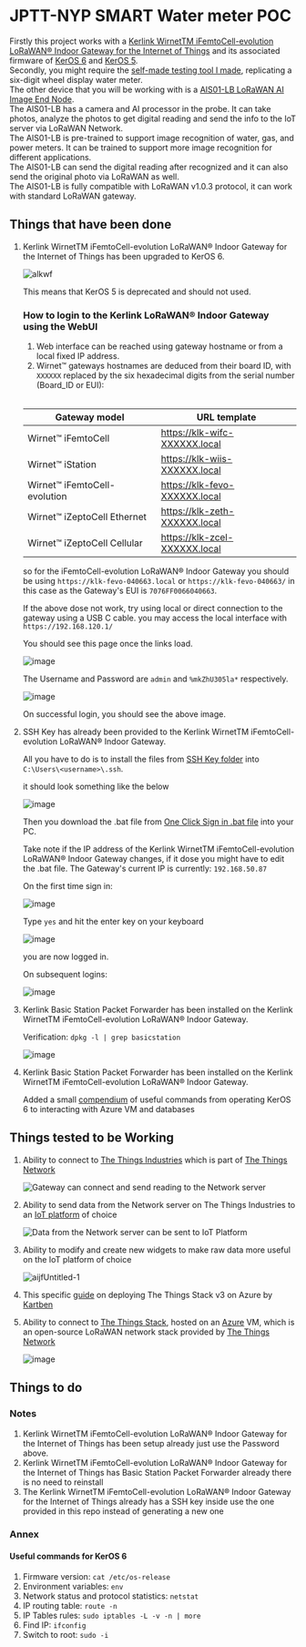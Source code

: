 # JPTT-NYP SMART Water meter POC
Firstly this project works with a [Kerlink WirnetTM iFemtoCell-evolution LoRaWAN® Indoor Gateway for the Internet of Things](https://wikikerlink.fr/wirnet-productline/lib/exe/fetch.php?media=documentation:commercial_leaflet_ifemtocell-evolution_2.9.pdf) and its associated firmware of [KerOS 6](https://keros.docs.kerlink.com/) and [KerOS 5](https://wikikerlink.fr/wirnet-productline/doku.php?id=wiki:quickstart:quickstart_ifevo).<br>
Secondly, you might require the [self-made testing tool I made](https://github.com/zacw-243L/simulator), replicating a six-digit wheel display water meter.
<br>
The other device that you will be working with is a [AIS01-LB LoRaWAN AI Image End Node](https://www.dropbox.com/scl/fo/cbhhihqz5pknkdnkqoze7/AKYgsyGJRknqMeUeeOHVLyE?dl=0&e=1&preview=Datasheet_AIS01-xB+%26+AIS01-xS_AI+Image+End+Node.pdf&rlkey=eq9oz658wa7xck0ozov8cai6o&st=bgbipr23). 
<br>
The AIS01-LB has a camera and AI processor in the probe. It can take photos, analyze the photos to get digital reading and send the info to the IoT server via LoRaWAN Network.<br>
The AIS01-LB is pre-trained to support image recognition of water, gas, and power meters. It can be trained to support more image recognition for different applications.<br>
The AIS01-LB can send the digital reading after recognized and it can also send the original photo via LoRaWAN as well.<br>
The AIS01-LB is fully compatible with LoRaWAN v1.0.3 protocol, it can work with standard LoRaWAN gateway.

## Things that have been done
   1. Kerlink WirnetTM iFemtoCell-evolution LoRaWAN® Indoor Gateway for the Internet of Things has been upgraded to KerOS 6.<br>

      ![alkwf](https://github.com/user-attachments/assets/4ed195ba-79f9-42f1-8a01-4a364f5d4e87)

      This means that KerOS 5 is deprecated and should not used. 
      ### How to login to the Kerlink LoRaWAN® Indoor Gateway using the WebUI

      1. Web interface can be reached using gateway hostname or from a local fixed IP address.
      2. Wirnet™ gateways hostnames are deduced from their board ID, with `XXXXXX` replaced by the six hexadecimal digits from the serial number (Board_ID or EUI):<br>
      <br>


      | Gateway model                   | URL template                      |
      |---------------------------------|-----------------------------------|
      | Wirnet™ iFemtoCell              | https://klk-wifc-XXXXXX.local     |
      | Wirnet™ iStation                | https://klk-wiis-XXXXXX.local     |
      | Wirnet™ iFemtoCell-evolution    | https://klk-fevo-XXXXXX.local     |
      | Wirnet™ iZeptoCell Ethernet     | https://klk-zeth-XXXXXX.local     |
      | Wirnet™ iZeptoCell Cellular     | https://klk-zcel-XXXXXX.local     |



      so for the iFemtoCell-evolution LoRaWAN® Indoor Gateway you should be using `https://klk-fevo-040663.local` or `https://klk-fevo-040663/` in this case as the Gateway's EUI is `7076FF0066040663`. <br>

      If the above dose not work, try using local or direct connection to the gateway using a USB C cable. you may access the local interface with `https://192.168.120.1/`<br>
   
      You should see this page once the links load.

      ![image](https://github.com/user-attachments/assets/b4acdc18-4c87-46e2-8248-5f221dd280e3)

      The Username and Password are `admin` and `%mkZhU305la*` respectively.

      ![image](https://github.com/user-attachments/assets/b237a836-31c8-46ab-8525-36a7c0266e4f)

      On successful login, you should see the above image.
      
   1. SSH Key has already been provided to the Kerlink WirnetTM iFemtoCell-evolution LoRaWAN® Indoor Gateway.<br>

      All you have to do is to install the files from [SSH Key folder](https://github.com/zacw-243L/JPTT-NYP-SMART-Water-meter-POC/tree/main/SSH%20Key) into `C:\Users\<username>\.ssh`. <br>

      it should look something like the below
      
      ![image](https://github.com/user-attachments/assets/e09494f7-3c5d-4f94-ad7a-a144e1abf49c)

      Then you download the .bat file from [One Click Sign in .bat file](https://github.com/zacw-243L/JPTT-NYP-SMART-Water-meter-POC/tree/main/One%20Click%20Sign%20in%20.bat%20file) into your PC.<br>
      
      Take note if the IP address of the Kerlink WirnetTM iFemtoCell-evolution LoRaWAN® Indoor Gateway changes, if it dose you might have to edit the .bat file. The Gateway's current IP is currently: `192.168.50.87`

      On the first time sign in:
      
      ![image](https://github.com/user-attachments/assets/7128f66f-75ac-4382-b42a-72aa7243cec7)
      
      Type `yes` and hit the enter key on your keyboard
      
      ![image](https://github.com/user-attachments/assets/c26d4130-f366-41e2-a2e6-a4523e486238)

      you are now logged in.
      

      On subsequent logins:
      
      ![image](https://github.com/user-attachments/assets/c70d065b-b037-423a-b667-5e922963eb97)
 
   
   4. Kerlink Basic Station Packet Forwarder has been installed on the Kerlink WirnetTM iFemtoCell-evolution LoRaWAN® Indoor Gateway.<br>

      Verification: `dpkg -l | grep basicstation`
   
      ![image](https://github.com/user-attachments/assets/480717c5-328c-4ed4-977b-bf9a741cac20)

   5. Kerlink Basic Station Packet Forwarder has been installed on the Kerlink WirnetTM iFemtoCell-evolution LoRaWAN® Indoor Gateway.<br>

      Added a small [compendium](https://github.com/zacw-243L/JPTT-NYP-SMART-Water-meter-POC/blob/main/Useful%20commands.txt) of useful commands from operating KerOS 6 to interacting with Azure VM and databases




## Things tested to be Working
  1. Ability to connect to [The Things Industries](https://www.thethingsindustries.com/) which is part of [The Things Network](https://www.thethingsnetwork.org/)
   
     ![Gateway can connect and send reading to the Network server](https://github.com/user-attachments/assets/9c5d5b8d-edff-4973-b75e-338a6b273358)

  
2. Ability to send data from the Network server on The Things Industries to an [IoT platform](https://wiki.thingseye.io/xwiki/bin/view/Main/Get%20ThingsEye%20Account/) of choice
   
   ![Data from the Network server can be sent to IoT Platform](https://github.com/user-attachments/assets/02475e04-3165-4c4b-9062-917a5358fed0)


3. Ability to modify and create new widgets to make raw data more useful on the IoT platform of choice 

   ![aijfUntitled-1](https://github.com/user-attachments/assets/5c0cf3a6-4431-477f-ad94-abbf7ba8c1bd)


5. This specific [guide](https://github.com/kartben/thethingsstack-on-azure?tab=readme-ov-file) on deploying The Things Stack v3 on Azure by [Kartben](https://github.com/kartben)

6. Ability to connect to [The Things Stack](https://github.com/TheThingsNetwork/lorawan-stack), hosted on an [Azure](https://azure.microsoft.com/en-us/) VM, which is an open-source LoRaWAN network stack provided by [The Things Network](https://www.thethingsnetwork.org/)
   
   ![image](https://github.com/user-attachments/assets/82bacd50-d8f8-490c-ad67-c2fa84d1a165)

## Things to do

### Notes
1. Kerlink WirnetTM iFemtoCell-evolution LoRaWAN® Indoor Gateway for the Internet of Things has been setup already just use the Password above.
2. Kerlink WirnetTM iFemtoCell-evolution LoRaWAN® Indoor Gateway for the Internet of Things has Basic Station Packet Forwarder already there is no need to reinstall
3. The Kerlink WirnetTM iFemtoCell-evolution LoRaWAN® Indoor Gateway for the Internet of Things already has a SSH key inside use the one provided in this repo instead of generating a new one

### Annex

   #### Useful commands for KerOS 6
   1. Firmware version: `cat /etc/os-release`
   2. Environment variables: `env`
   3. Network status and protocol statistics: `netstat`
   4. IP routing table: `route -n`
   5. IP Tables rules: `sudo iptables -L -v -n | more`
   6. Find IP: `ifconfig`
   7. Switch to root: `sudo -i`
